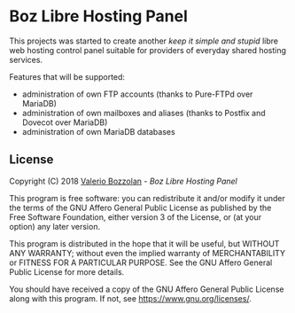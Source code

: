 # Boz Libre Hosting Panel

This projects was started to create another _keep it simple and stupid_ libre web hosting control panel suitable for providers of everyday shared hosting services.

Features that will be supported:

* administration of own FTP accounts (thanks to Pure-FTPd over MariaDB)
* administration of own mailboxes and aliases (thanks to Postfix and Dovecot over MariaDB)
* administration of own MariaDB databases

## License

Copyright (C) 2018 [Valerio Bozzolan](https://boz.reyboz.it/) - _Boz Libre Hosting Panel_

This program is free software: you can redistribute it and/or modify it under the terms of the GNU Affero General Public License as published by the Free Software Foundation, either version 3 of the License, or (at your option) any later version.

This program is distributed in the hope that it will be useful, but WITHOUT ANY WARRANTY; without even the implied warranty of MERCHANTABILITY or FITNESS FOR A PARTICULAR PURPOSE.
See the GNU Affero General Public License for more details.

You should have received a copy of the GNU Affero General Public License along with this program. If not, see <https://www.gnu.org/licenses/>.
